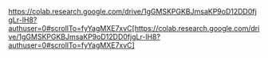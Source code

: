 https://colab.research.google.com/drive/1gGMSKPGKBJmsaKP9oD12DD0fjgLr-lH8?authuser=0#scrollTo=fyYagMXE7xvC[https://colab.research.google.com/drive/1gGMSKPGKBJmsaKP9oD12DD0fjgLr-lH8?authuser=0#scrollTo=fyYagMXE7xvC]
